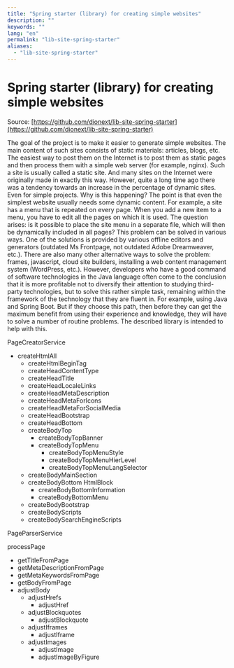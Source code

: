 ```yaml
---
title: "Spring starter (library) for creating simple websites"
description: ""
keywords: ""
lang: "en"
permalink: "lib-site-spring-starter"
aliases:
  - "lib-site-spring-starter"
---
```



# Spring starter (library) for creating simple websites

Source: [https://github.com/dionext/lib-site-spring-starter](https://github.com/dionext/lib-site-spring-starter)

The goal of the project is to make it easier to generate simple websites. The main content of such sites consists of static materials: articles, blogs, etc. The easiest way to post them on the Internet is to post them as static pages and then process them with a simple web server (for example, nginx). Such a site is usually called a static site. And many sites on the Internet were originally made in exactly this way. However, quite a long time ago there was a tendency towards an increase in the percentage of dynamic sites. Even for simple projects. Why is this happening? The point is that even the simplest website usually needs some dynamic content. For example, a site has a menu that is repeated on every page. When you add a new item to a menu, you have to edit all the pages on which it is used. The question arises: is it possible to place the site menu in a separate file, which will then be dynamically included in all pages? This problem can be solved in various ways. One of the solutions is provided by various offline editors and generators (outdated Ms Frontpage, not outdated Adobe Dreamweaver, etc.). There are also many other alternative ways to solve the problem: frames, javascript, cloud site builders, installing a web content management system (WordPress, etc.). However, developers who have a good command of software technologies in the Java language often come to the conclusion that it is more profitable not to diversify their attention to studying third-party technologies, but to solve this rather simple task, remaining within the framework of the technology that they are fluent in. For example, using Java and Spring Boot. But if they choose this path, then before they can get the maximum benefit from using their experience and knowledge, they will have to solve a number of routine problems. The described library is intended to help with this.

PageCreatorService

* createHtmlAll
  * createHtmlBeginTag
  * createHeadContentType
  * createHeadTitle
  * createHeadLocaleLinks
  * createHeadMetaDescription
  * createHeadMetaForIcons
  * createHeadMetaForSocialMedia
  * createHeadBootstrap
  * createHeadBottom
  * createBodyTop
    * createBodyTopBanner
    * createBodyTopMenu
      * createBodyTopMenuStyle
      * createBodyTopMenuHierLevel
      * createBodyTopMenuLangSelector
  * createBodyMainSection
  * createBodyBottom
    HtmlBlock
    * createBodyBottomInformation
    * createBodyBottomMenu
  * createBodyBootstrap
  * createBodyScripts
  * createBodySearchEngineScripts

PageParserService

processPage

* getTitleFromPage
* getMetaDescriptionFromPage
* getMetaKeywordsFromPage
* getBodyFromPage
* adjustBody
  * adjustHrefs
    * adjustHref
  * adjustBlockquotes
    * adjustBlockquote
  * adjustIframes
    * adjustIframe
  * adjustImages
    * adjustImage
    * adjustImageByFigure
